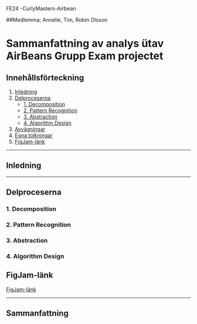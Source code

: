 FE24 -CurlyMasters-Airbean

##Medlemma; Annelie,  Tim,  Robin Olsson

# Sammanfattning av analys ütav AirBeans Grupp Exam projectet

## Innehållsförteckning
1. [Inledning](#inledning)
2. [Delproceserna](#Delproceserna)
   - [1. Decomposition](#1-decomposition)
   - [2. Pattern Recognition](#2-pattern-recognition)
   - [3. Abstraction](#3-abstraction)
   - [4. Algorithm Design](#4-algorithm-design)
3. [Avvägningar](#avvägningar)
4. [Egna tolkningar](#egna-tolkningar)
5. [FigJam-länk](#figjam-länk)

---

## Inledning

---

## Delproceserna

### 1. Decomposition


### 2. Pattern Recognition


### 3. Abstraction

### 4. Algorithm Design

## FigJam-länk
[FigJam-länk](länk)

---

## Sammanfattning
